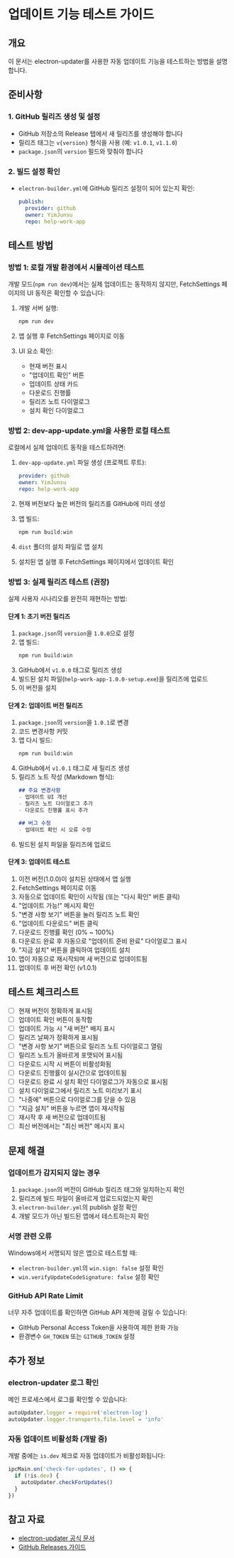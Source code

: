 # 업데이트 기능 테스트 가이드

## 개요
이 문서는 electron-updater를 사용한 자동 업데이트 기능을 테스트하는 방법을 설명합니다.

## 준비사항

### 1. GitHub 릴리즈 생성 및 설정
- GitHub 저장소의 Release 탭에서 새 릴리즈를 생성해야 합니다
- 릴리즈 태그는 `v{version}` 형식을 사용 (예: `v1.0.1`, `v1.1.0`)
- `package.json`의 `version` 필드와 맞춰야 합니다

### 2. 빌드 설정 확인
- `electron-builder.yml`에 GitHub 릴리즈 설정이 되어 있는지 확인:
  ```yaml
  publish:
    provider: github
    owner: YimJunsu
    repo: help-work-app
  ```

## 테스트 방법

### 방법 1: 로컬 개발 환경에서 시뮬레이션 테스트

개발 모드(`npm run dev`)에서는 실제 업데이트는 동작하지 않지만, FetchSettings 페이지의 UI 동작은 확인할 수 있습니다:

1. 개발 서버 실행:
   ```bash
   npm run dev
   ```

2. 앱 실행 후 FetchSettings 페이지로 이동
3. UI 요소 확인:
   - 현재 버전 표시
   - "업데이트 확인" 버튼
   - 업데이트 상태 카드
   - 다운로드 진행률
   - 릴리즈 노트 다이얼로그
   - 설치 확인 다이얼로그

### 방법 2: dev-app-update.yml을 사용한 로컬 테스트

로컬에서 실제 업데이트 동작을 테스트하려면:

1. `dev-app-update.yml` 파일 생성 (프로젝트 루트):
   ```yaml
   provider: github
   owner: YimJunsu
   repo: help-work-app
   ```

2. 현재 버전보다 높은 버전의 릴리즈를 GitHub에 미리 생성

3. 앱 빌드:
   ```bash
   npm run build:win
   ```

4. `dist` 폴더의 설치 파일로 앱 설치

5. 설치된 앱 실행 후 FetchSettings 페이지에서 업데이트 확인

### 방법 3: 실제 릴리즈 테스트 (권장)

실제 사용자 시나리오를 완전히 재현하는 방법:

#### 단계 1: 초기 버전 릴리즈
1. `package.json`의 `version`을 `1.0.0`으로 설정
2. 앱 빌드:
   ```bash
   npm run build:win
   ```
3. GitHub에서 `v1.0.0` 태그로 릴리즈 생성
4. 빌드된 설치 파일(`help-work-app-1.0.0-setup.exe`)을 릴리즈에 업로드
5. 이 버전을 설치

#### 단계 2: 업데이트 버전 릴리즈
1. `package.json`의 `version`을 `1.0.1`로 변경
2. 코드 변경사항 커밋
3. 앱 다시 빌드:
   ```bash
   npm run build:win
   ```
4. GitHub에서 `v1.0.1` 태그로 새 릴리즈 생성
5. 릴리즈 노트 작성 (Markdown 형식):
   ```markdown
   ## 주요 변경사항
   - 업데이트 UI 개선
   - 릴리즈 노트 다이얼로그 추가
   - 다운로드 진행률 표시 추가

   ## 버그 수정
   - 업데이트 확인 시 오류 수정
   ```
6. 빌드된 설치 파일을 릴리즈에 업로드

#### 단계 3: 업데이트 테스트
1. 이전 버전(1.0.0)이 설치된 상태에서 앱 실행
2. FetchSettings 페이지로 이동
3. 자동으로 업데이트 확인이 시작됨 (또는 "다시 확인" 버튼 클릭)
4. "업데이트 가능!" 메시지 확인
5. "변경 사항 보기" 버튼을 눌러 릴리즈 노트 확인
6. "업데이트 다운로드" 버튼 클릭
7. 다운로드 진행률 확인 (0% ~ 100%)
8. 다운로드 완료 후 자동으로 "업데이트 준비 완료" 다이얼로그 표시
9. "지금 설치" 버튼을 클릭하여 업데이트 설치
10. 앱이 자동으로 재시작되며 새 버전으로 업데이트됨
11. 업데이트 후 버전 확인 (v1.0.1)

## 테스트 체크리스트

- [ ] 현재 버전이 정확하게 표시됨
- [ ] 업데이트 확인 버튼이 동작함
- [ ] 업데이트 가능 시 "새 버전" 배지 표시
- [ ] 릴리즈 날짜가 정확하게 표시됨
- [ ] "변경 사항 보기" 버튼으로 릴리즈 노트 다이얼로그 열림
- [ ] 릴리즈 노트가 올바르게 포맷되어 표시됨
- [ ] 다운로드 시작 시 버튼이 비활성화됨
- [ ] 다운로드 진행률이 실시간으로 업데이트됨
- [ ] 다운로드 완료 시 설치 확인 다이얼로그가 자동으로 표시됨
- [ ] 설치 다이얼로그에서 릴리즈 노트 미리보기 표시
- [ ] "나중에" 버튼으로 다이얼로그를 닫을 수 있음
- [ ] "지금 설치" 버튼을 누르면 앱이 재시작됨
- [ ] 재시작 후 새 버전으로 업데이트됨
- [ ] 최신 버전에서는 "최신 버전" 메시지 표시

## 문제 해결

### 업데이트가 감지되지 않는 경우
1. `package.json`의 버전이 GitHub 릴리즈 태그와 일치하는지 확인
2. 릴리즈에 빌드 파일이 올바르게 업로드되었는지 확인
3. `electron-builder.yml`의 publish 설정 확인
4. 개발 모드가 아닌 빌드된 앱에서 테스트하는지 확인

### 서명 관련 오류
Windows에서 서명되지 않은 앱으로 테스트할 때:
- `electron-builder.yml`의 `win.sign: false` 설정 확인
- `win.verifyUpdateCodeSignature: false` 설정 확인

### GitHub API Rate Limit
너무 자주 업데이트를 확인하면 GitHub API 제한에 걸릴 수 있습니다:
- GitHub Personal Access Token을 사용하여 제한 완화 가능
- 환경변수 `GH_TOKEN` 또는 `GITHUB_TOKEN` 설정

## 추가 정보

### electron-updater 로그 확인
메인 프로세스에서 로그를 확인할 수 있습니다:
```typescript
autoUpdater.logger = require('electron-log')
autoUpdater.logger.transports.file.level = 'info'
```

### 자동 업데이트 비활성화 (개발 중)
개발 중에는 `is.dev` 체크로 자동 업데이트가 비활성화됩니다:
```typescript
ipcMain.on('check-for-updates', () => {
  if (!is.dev) {
    autoUpdater.checkForUpdates()
  }
})
```

## 참고 자료
- [electron-updater 공식 문서](https://www.electron.build/auto-update)
- [GitHub Releases 가이드](https://docs.github.com/en/repositories/releasing-projects-on-github/managing-releases-in-a-repository)